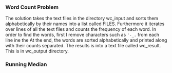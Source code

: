 ### Word Count Problem
The solution takes the text files in the directory wc_input and sorts them   alphabetically by their names into a list called FILES. Furthermore it iterates over lines of all the text files and counts the frequency of each word. In order to find the words, first I remove characters such as 
`'-_.` 
from each line
ine the At the end, the words are sorted  alphabetically and printed along with their counts separated. The results is into a text file called
wc_result. This is in wc_output directory.

### Running Median
